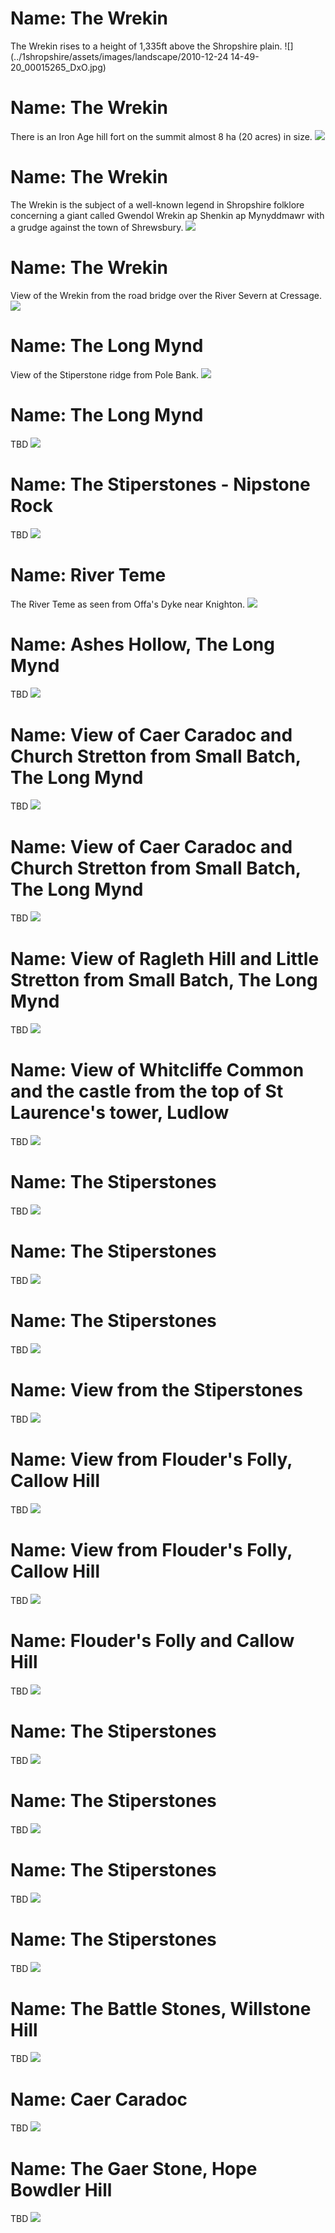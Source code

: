 <!--Type: Item-->
# Name: The Wrekin

The Wrekin rises to a height of 1,335ft above the Shropshire plain.
![](../1shropshire/assets/images/landscape/2010-12-24 14-49-20_00015265_DxO.jpg)

<!--Type: Item-->
# Name: The Wrekin

There is an Iron Age hill fort on the summit almost 8 ha (20 acres) in size.
![](../1shropshire/assets/images/landscape/2017-04-14_09_52_13_DSC_0191_DxO.jpg)

<!--Type: Item-->
# Name: The Wrekin

The Wrekin is the subject of a well-known legend in Shropshire folklore concerning a giant called Gwendol Wrekin ap Shenkin ap Mynyddmawr with a grudge against the town of Shrewsbury.
![](../1shropshire/assets/images/landscape/2017-10-22_13_59_23_DSC_1972_DxO.jpg)

<!--Type: Item-->
# Name: The Wrekin

View of the Wrekin from the road bridge over the River Severn at Cressage.
![](../1shropshire/assets/images/landscape/2020-03-08_16_46_16_DSC_6735_DxO.jpg)

<!--Type: Item-->
# Name: The Long Mynd

View of the Stiperstone ridge from Pole Bank.
![](../1shropshire/assets/images/landscape/2018-08-04_14_43_05_DSC_2842_DxO.jpg)

<!--Type: Item-->
# Name: The Long Mynd

TBD
![](../1shropshire/assets/images/landscape/2018-08-04_15_29_10_DSC_2873_DxO.jpg)

<!--Type: Item-->
# Name: The Stiperstones - Nipstone Rock

TBD
![](../1shropshire/assets/images/landscape/2016-05-08_20_16_05_DSC_0110_DxO.jpg)

<!--Type: Item-->
# Name: River Teme

The River Teme as seen from Offa's Dyke near Knighton.
![](../1shropshire/assets/images/landscape/2019-03-23_14_05_56_DSC_3559_DxO.jpg)

<!--Type: Item-->
# Name: Ashes Hollow, The Long Mynd

TBD
![](../1shropshire/assets/images/landscape/2019-03-29_14_23_24_DSC_3687_DxO.jpg)

<!--Type: Item-->
# Name: View of Caer Caradoc and Church Stretton from Small Batch, The Long Mynd

TBD
![](../1shropshire/assets/images/landscape/2019-03-29_16_14_27_DSC_3715_DxO.jpg)

<!--Type: Item-->
# Name: View of Caer Caradoc and Church Stretton from Small Batch, The Long Mynd

TBD
![](../1shropshire/assets/images/landscape/2019-03-29_16_15_49_DSC_3718_DxO.jpg)

<!--Type: Item-->
# Name: View of Ragleth Hill and Little Stretton from Small Batch, The Long Mynd

TBD
![](../1shropshire/assets/images/landscape/2019-03-29_16_16_02_DSC_3719_DxO.jpg)

<!--Type: Item-->
# Name: View of Whitcliffe Common and the castle from the top of St Laurence's tower, Ludlow

TBD
![](../1shropshire/assets/images/landscape/2019-04-13_11_56_35_DSC_3888_DxO.jpg)

<!--Type: Item-->
# Name: The Stiperstones

TBD
![](../1shropshire/assets/images/landscape/2019-05-06_12_48_18_DSC_4163_DxO.jpg)

<!--Type: Item-->
# Name: The Stiperstones

TBD
![](../1shropshire/assets/images/landscape/2019-05-06_12_59_14_DSC_4172_DxO.jpg)

<!--Type: Item-->
# Name: The Stiperstones

TBD
![](../1shropshire/assets/images/landscape/2019-05-06_13_03_37_DSC_4183_DxO.jpg)

<!--Type: Item-->
# Name: View from the Stiperstones

TBD
![](../1shropshire/assets/images/landscape/2019-05-06_13_33_06_DSC_4197_DxO.jpg)

<!--Type: Item-->
# Name: View from Flouder's Folly, Callow Hill

TBD
![](../1shropshire/assets/images/landscape/2019-04-19_11_43_22_DSC_4067_DxO.jpg)

<!--Type: Item-->
# Name: View from Flouder's Folly, Callow Hill

TBD
![](../1shropshire/assets/images/landscape/2019-04-19_11_44_16_DSC_4068_DxO.jpg)

<!--Type: Item-->
# Name: Flouder's Folly and Callow Hill

TBD
![](../1shropshire/assets/images/landscape/2019-04-19_12_16_22_DSC_4098_DxO.jpg)

<!--Type: Item-->
# Name: The Stiperstones

TBD
![](../1shropshire/assets/images/landscape/2019-05-27_12_07_32_DSC_4303_DxO.jpg)

<!--Type: Item-->
# Name: The Stiperstones

TBD
![](../1shropshire/assets/images/landscape/2019-05-27_12_16_17_DSC_4307_DxO.jpg)

<!--Type: Item-->
# Name: The Stiperstones

TBD
![](../1shropshire/assets/images/landscape/2019-05-27_12_21_52_DSC_4316_DxO.jpg)

<!--Type: Item-->
# Name: The Stiperstones

TBD
![](../1shropshire/assets/images/landscape/2019-05-27_12_38_42_DSC_4335_DxO.jpg)

<!--Type: Item-->
# Name: The Battle Stones, Willstone Hill

TBD
![](../1shropshire/assets/images/landscape/2020-02-08_14_09_50_DSC_6420_DxO.jpg)

<!--Type: Item-->
# Name: Caer Caradoc

TBD
![](../1shropshire/assets/images/landscape/2020-02-08_14_28_47_DSC_6442_DxO.jpg)

<!--Type: Item-->
# Name: The Gaer Stone, Hope Bowdler Hill

TBD
![](../1shropshire/assets/images/landscape/2020-02-08_14_54_42_DSC_6484_DxO_bw.jpg)
